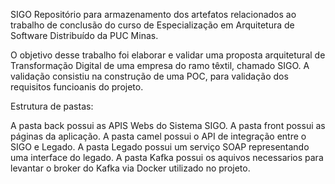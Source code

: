 SIGO
Repositório para armazenamento dos artefatos relacionados ao trabalho de conclusão do curso de Especialização em Arquitetura de Software Distribuído da PUC Minas.

O objetivo desse trabalho foi elaborar e validar uma proposta arquitetural de Transformação Digital de uma empresa do ramo têxtil, chamado SIGO. A validação consistiu na construção de uma POC, para validação dos requisitos funcioanis do projeto.

Estrutura de pastas:

A pasta back possui as APIS Webs do Sistema SIGO.
A pasta front possui as páginas da aplicação.
A pasta camel possui o API de integração entre o SIGO e Legado.
A pasta Legado possui um serviço SOAP representando uma interface do legado.
A pasta Kafka possui os aquivos necessarios para levantar o broker do Kafka via Docker utilizado no projeto.
